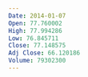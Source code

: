 ```yaml
---
Date: 2014-01-07
Open: 77.760002
High: 77.994286
Low: 76.845711
Close: 77.148575
Adj Close: 66.120186
Volume: 79302300
---
```

